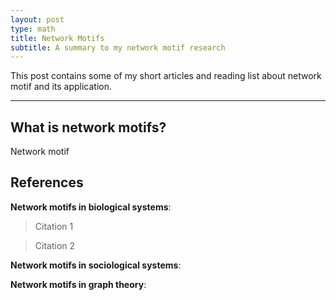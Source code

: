 ```yaml
---
layout: post
type: math
title: Network Motifs
subtitle: A summary to my network motif research
---
```


This post contains some of my short articles and reading list about network motif
and its application.

---

## What is network motifs?

Network motif 

## References

**Network motifs in biological systems**:

> Citation 1

> Citation 2

**Network motifs in sociological systems**:

**Network motifs in graph theory**:


